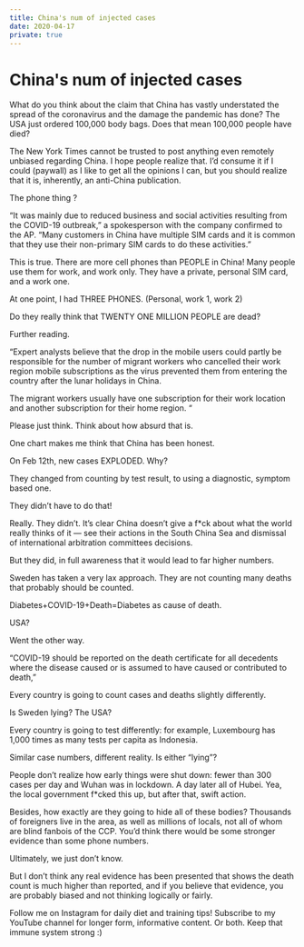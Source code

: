 ```yaml
---
title: China's num of injected cases
date: 2020-04-17
private: true
---
```

# China's num of injected cases
What do you think about the claim that China has vastly understated the spread of the coronavirus and the damage the pandemic has done?
The USA just ordered 100,000 
body bags. Does that mean 100,000 people have died?

The New York Times cannot be trusted to post anything even remotely unbiased regarding China. I hope people realize that. I’d consume it if I could (paywall) as I like to get all the opinions I can, but you should realize that it is, inherently, an anti-China publication.

The phone thing
?

“It was mainly due to reduced business and social activities resulting from the COVID-19 outbreak,” a spokesperson with the company confirmed to the AP. “Many customers in China have multiple SIM cards and it is common that they use their non-primary SIM cards to do these activities.”

This is true. There are more cell phones than PEOPLE in China! Many people use them for work, and work only. They have a private, personal SIM card, and a work one.

At one point, I had THREE PHONES. (Personal, work 1, work 2)

Do they really think that TWENTY ONE MILLION PEOPLE are dead?

Further reading.

“Expert analysts believe that the drop in the mobile users could partly be responsible for the number of migrant workers who cancelled their work region mobile subscriptions as the virus prevented them from entering the country after the lunar holidays in China.

The migrant workers usually have one subscription for their work location and another subscription for their home region. “

Please just think. Think about how absurd that is.

One chart makes me think that China has been honest.


On Feb 12th, new cases EXPLODED. Why?

They changed from counting by test result, to using a diagnostic, symptom based one.

They didn’t have to do that!

Really. They didn’t. It’s clear China doesn’t give a f*ck about what the world really thinks of it — see their actions in the South China Sea and dismissal of international arbitration committees decisions.

But they did, in full awareness that it would lead to far higher numbers.

Sweden
 has taken a very lax approach. They are not counting many deaths that probably should be counted.

Diabetes+COVID-19+Death=Diabetes as cause of death.

USA?

Went the other way.

“COVID-19 should be reported on the death certificate for all decedents where the disease caused or is assumed to have caused or contributed to death,”

Every country is going to count cases and deaths slightly differently.

Is Sweden lying? The USA?

Every country is going to test differently: for example, Luxembourg has 1,000 times as many tests per capita as Indonesia.


Similar case numbers, different reality. Is either “lying”?


People don’t realize how early things were shut down: fewer than 300 cases per day and Wuhan was in lockdown. A day later all of Hubei. Yea, the local government f*cked this up, but after that, swift action.

Besides, how exactly are they going to hide all of these bodies? Thousands of foreigners live in the area, as well as millions of locals, not all of whom are blind fanbois of the CCP. You’d think there would be some stronger evidence than some phone numbers.

Ultimately, we just don’t know.

But I don’t think any real evidence has been presented that shows the death count is much higher than reported, and if you believe that evidence, you are probably biased and not thinking logically or fairly.

Follow me on Instagram
 for daily diet and training tips! Subscribe to my YouTube
 channel for longer form, informative content. Or both. Keep that immune system strong :)